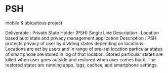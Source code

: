 # PSH
mobile &amp; ubiquitous project

Deliverable : Private State Holder (PSH)
Single Line Description : Location based auto state and privacy management application
Description : PSH protects privacy of user by dividing states depending on locations. Locations are set by users and in range of pre-set location particular states of smartphone are stored in log of that location. Stored particular states are killed when user goes outside and restored when user comes back. The restored states are running apps, logs, caches, and smartphone settings. 
